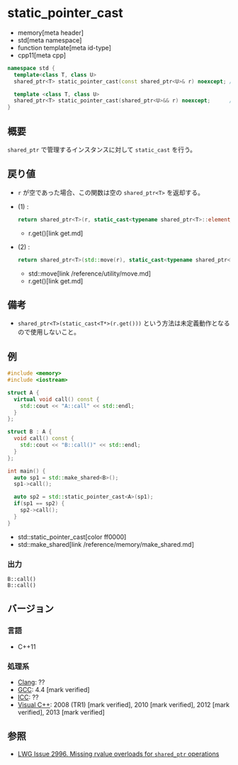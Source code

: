 # static_pointer_cast
* memory[meta header]
* std[meta namespace]
* function template[meta id-type]
* cpp11[meta cpp]

```cpp
namespace std {
  template<class T, class U>
  shared_ptr<T> static_pointer_cast(const shared_ptr<U>& r) noexcept; // (1) C++11

  template <class T, class U>
  shared_ptr<T> static_pointer_cast(shared_ptr<U>&& r) noexcept;      // (2) C++20
}
```

## 概要
`shared_ptr` で管理するインスタンスに対して `static_cast` を行う。


## 戻り値
- `r` が空であった場合、この関数は空の `shared_ptr<T>` を返却する。
- (1) :
    ```cpp
    return shared_ptr<T>(r, static_cast<typename shared_ptr<T>::element_type*>(r.get()));
    ```
    * r.get()[link get.md]

- (2) :
    ```cpp
    return shared_ptr<T>(std::move(r), static_cast<typename shared_ptr<T>::element_type*>(r.get()));
    ```
    * std::move[link /reference/utility/move.md]
    * r.get()[link get.md]


## 備考
- `shared_ptr<T>(static_cast<T*>(r.get()))` という方法は未定義動作となるので使用しないこと。


## 例
```cpp example
#include <memory>
#include <iostream>

struct A {
  virtual void call() const {
    std::cout << "A::call" << std::endl;
  }
};

struct B : A {
  void call() const {
    std::cout << "B::call()" << std::endl;
  }
};

int main() {
  auto sp1 = std::make_shared<B>();
  sp1->call();

  auto sp2 = std::static_pointer_cast<A>(sp1);
  if(sp1 == sp2) {
    sp2->call();
  }
}
```
* std::static_pointer_cast[color ff0000]
* std::make_shared[link /reference/memory/make_shared.md]

### 出力
```
B::call()
B::call()
```

## バージョン
### 言語
- C++11

### 処理系
- [Clang](/implementation.md#clang): ??
- [GCC](/implementation.md#gcc): 4.4 [mark verified]
- [ICC](/implementation.md#icc): ??
- [Visual C++](/implementation.md#visual_cpp): 2008 (TR1) [mark verified], 2010 [mark verified], 2012 [mark verified], 2013 [mark verified]


## 参照
- [LWG Issue 2996. Missing rvalue overloads for `shared_ptr` operations](https://wg21.cmeerw.net/lwg/issue2996)
